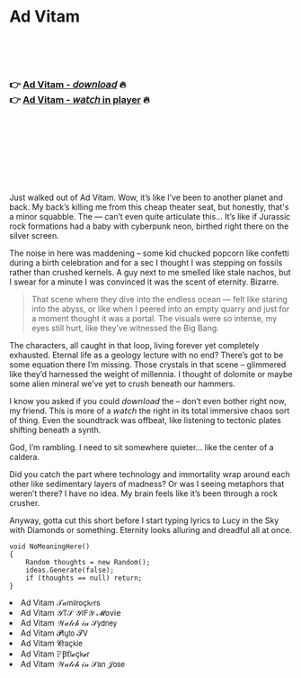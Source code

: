 <h1>Ad Vitam</h1>

<br><br><br>

<h3>👉 <a href="https://Steves-osadcire1984.github.io/qxqobtnbes/">Ad Vitam - 𝘥𝘰𝘸𝘯𝘭𝘰𝘢𝘥</a> 🔥<br>
👉 <a href="https://Steves-osadcire1984.github.io/qxqobtnbes/">Ad Vitam - 𝘸𝘢𝘵𝘤𝘩 in player</a> 🔥
</h3>



<br><br><br><br><br><br><br>


Just walked out of Ad Vitam. Wow, it’s like I’ve been to another planet and back. My back’s killing me from this cheap theater seat, but honestly, that's a minor squabble. The   — can’t even quite articulate this... It’s like if Jurassic rock formations had a baby with cyberpunk neon, birthed right there on the silver screen.

The noise in here was maddening – some kid chucked popcorn like confetti during a birth celebration and for a sec I thought I was stepping on fossils rather than crushed kernels. A guy next to me smelled like stale nachos, but I swear for a minute I was convinced it was the scent of eternity. Bizarre.

> That scene where they dive into the endless ocean — felt like staring into the abyss, or like when I peered into an empty quarry and just for a moment thought it was a portal. The visuals were so intense, my eyes still hurt, like they’ve witnessed the Big Bang.

The characters, all caught in that loop, living forever yet completely exhausted. Eternal life as a geology lecture with no end? There’s got to be some equation there I’m missing. Those crystals in that scene – glimmered like they’d harnessed the weight of millennia. I thought of dolomite or maybe some alien mineral we’ve yet to crush beneath our hammers.

I know you asked if you could 𝘥𝘰𝘸𝘯𝘭𝘰𝘢𝘥 the   – don’t even bother right now, my friend. This is more of a 𝘸𝘢𝘵𝘤𝘩 the   right in its total immersive chaos sort of thing. Even the soundtrack was offbeat, like listening to tectonic plates shifting beneath a synth.

God, I’m rambling. I need to sit somewhere quieter... like the center of a caldera.

Did you catch the part where technology and immortality wrap around each other like sedimentary layers of madness? Or was I seeing metaphors that weren’t there? I have no idea. My brain feels like it’s been through a rock crusher.

Anyway, gotta cut this short before I start typing lyrics to Lucy in the Sky with Diamonds or something. Eternity looks alluring and dreadful all at once.

```
void NoMeaningHere()
{
    Random thoughts = new Random();
    ideas.Generate(false);
    if (thoughts == null) return;
}
```

<li>Ad Vitam 𝒯𝒶𝗆𝗂𝗅𝗋𝗈ç𝗄𝑒𝗋𝗌</li>
<li>Ad Vitam 𝒴𝖳𝒮 𝒴𝖨𝖥𝒴 𝓜𝗈ν𝗂𝖾</li>
<li>Ad Vitam 𝒲𝒶𝓉𝒸𝒽 𝒾𝓃 𝒮𝗒𝖽𝗇𝖾𝗒</li>
<li>Ad Vitam 𝓟𝗅ų𝗍𝗈 𝓣𝖵</li>
<li>Ad Vitam 𝓒𝗋𝖺ç𝗄𝗅𝖾</li>
<li>Ad Vitam 𝙿Ꞵť𝗅𝓸ç𝗄𝓮𝗋</li>
<li>Ad Vitam 𝒲𝒶𝓉𝒸𝒽 𝒾𝓃 𝒮𝖺𝗇 𝒥𝗈𝗌𝖾</li>
